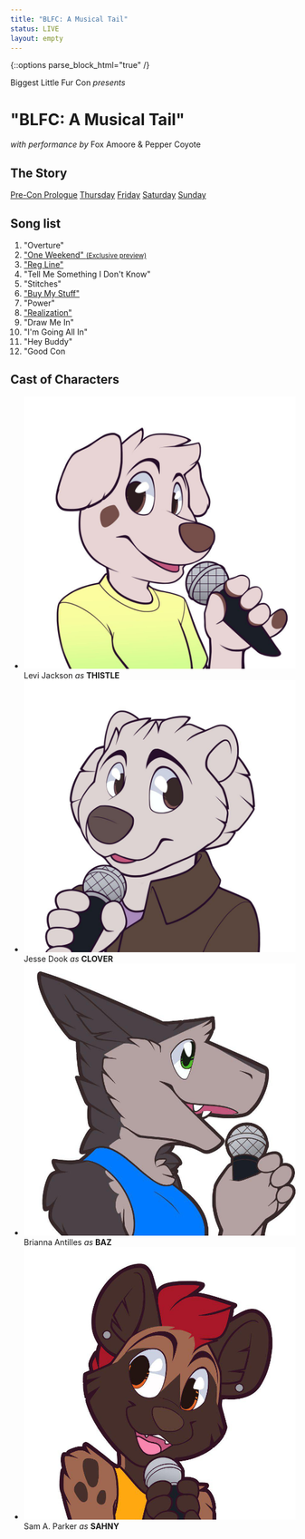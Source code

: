 ```yaml
---
title: "BLFC: A Musical Tail"
status: LIVE
layout: empty
---
```

{::options parse_block_html="true" /}

<div id="titlecard">
Biggest Little Fur Con
<em>presents</em>
<h1>"BLFC: A Musical Tail"</h1>
<em>with performance by</em>
Fox Amoore &amp; Pepper Coyote
</div>



<div id="" class="one-full bg-three textcenter">
<div class="page-wrapper">
<h2>The Story</h2>
<a href="/theme/story-00" class="button">Pre-Con Prologue</a>
<a href="/theme/story-thursday" class="button">Thursday</a>
<a href="/theme/story-friday" class="button">Friday</a>
<a href="/theme/story-saturday" class="button">Saturday</a>
<a href="/theme/story-sunday" class="button">Sunday</a>
</div>
</div>


<div id="card-playlist" class="textcenter one-full bg-two">
<h2>Song list</h2>
<ol>
	<li>"Overture"</li>
	<li><a href="https://foxamoore.bandcamp.com/track/one-weekend" target="_blank">"One Weekend" <small>(Exclusive preview)</small></a></li>
	<li><a href="https://foxamoore.bandcamp.com/track/reg-line" target="_blank">"Reg Line"</a></li>
	<li>"Tell Me Something I Don't Know"</li>
	<li>"Stitches"</li>
	<li><a href="https://foxamoore.bandcamp.com/track/buy-my-stuff" target="_blank">"Buy My Stuff"</a></li>
	<li>"Power"</li>
	<li><a href="https://www.youtube.com/watch?v=EoKqe4IEDN8" target="_blank">"Realization"</a></li>
	<li>"Draw Me In"</li>
	<li>"I'm Going All In"</li>
	<li>"Hey Buddy"</li>
	<li>"Good Con</li>
</ol>

<div class="clear"></div>
</div>


<div id="card-characters-container" class="one-full bg-four textcenter">
<h2>Cast of Characters</h2>

<ul id="card-characters">
	<li class="one_fourth">
		<img src="/assets/theme/art-thistle.jpg">
		Levi Jackson
		<em>as</em>
		<strong>THISTLE</strong>
	</li>
	<li class="one_fourth">
		<img src="/assets/theme/art-clover.jpg">
		Jesse Dook
		<em>as</em>
		<strong>CLOVER</strong>
	</li>
	<li class="one_fourth">
		<img src="/assets/theme/art-baz.jpg">
		Brianna Antilles
		<em>as</em>
		<strong>BAZ</strong>
	</li>
	<li class="one_fourth">
		<img src="/assets/theme/art-sahny.jpg">
		Sam A. Parker
		<em>as</em>
		<strong>SAHNY</strong>
	</li>
</ul>
<div class="clear"></div>
</div>
